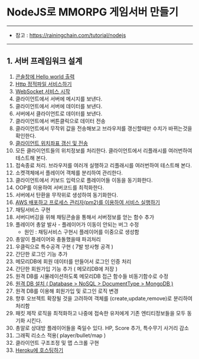 # NodeJS로 MMORPG 게임서버 만들기
---

- 참고 : https://rainingchain.com/tutorial/nodejs

---

## 1. 서버 프레임워크 설계
001. [콘솔창에 Hello world 출력](./001.md)
002. [Http 정적파일 서비스하기](./002.md)
003. [WebSocket 서비스 시작](./003.md)
004. 클라이언트에서 서버에 메시지를 보낸다.
005. 클라이언트에서 서버에 데이터를 보낸다.
006. 서버에서 클라이언트로 데이터를 보낸다.
007. 클라이언트에서 버튼클릭으로 데이터 전송
008. 클라이언트에서 무작위 값을 전송해보고 브라우저를 갱신할때만 수치가 바뀌는것을 확인한다.
009. [클라이언트 위치좌표 갱신 및 전송](./009.md)
010. 모든 클라이언트들의 위치정보를 처리한다. 클라이언트에서 리플래시를 여러번하여 테스트해 본다.
011. 접속종료 처리. 브라우저를 여러개 실행하고 리플래시를 여러번하여 테스트해 본다.
012. 소켓객체에서 플레이어 객체를 분리하여 관리한다.
013. 클라이언트에서 키보드 입력으로 플레이어들 이동을 동기화한다.
014. OOP를 이용하여 서버코드를 최적화한다.
015. 서버에서 탄환을 무작위로 생성하여 동기화한다.
016. [AWS 배포하고 프로세스 관리자(pm2)를 이용하여 서비스 실행하기](./016.md)
017. 채팅서비스 구현
018. 서버디버깅을 위해 채팅콘솔을 통해서 서버정보를 얻는 함수 추가
019. 플레이어 총알 발사
    - 플레이어가 이동이 안되는 버그 수정
        - 원인 : 채팅서비스 구현시 플레이어를 이중으로 생성함
020. 총알이 플레이어와 충돌했을때 파괴처리
021. 우클릭으로 특수공격 구현 ( 7발 방사형 공격 )
022. 간단한 로그인 기능 추가
023. 메모리DB에 회원 데이터를 만들어서 로그인 인증 처리
024. 간단한 회원가입 기능 추가 ( 메모리DB에 저장 )
025. 원격 DB를 시뮬레이션하도록 메모리DB 접근 함수들 비동기함수로 수정
026. [원격 DB 설치 ( Database > NoSQL > DocumentType > MongoDB )](./026.md)
027. 원격 DB를 이용해 회원가입 및 로그인 로직 변경
028. 향후 오브젝트 확장될 것을 고려하여 객체를 (create,update,remove)로 분리하여 처리함
029. 패킷 제작 로직을 최적화하고 나중에 접속한 유저에게 기존 엔티티정보들을 모두 동기화 시킨다.
030. 총알로 상대방 플레이어들을 죽일수 있다. HP, Score 추가, 특수무기 사거리 감소
031. 그래픽 리소스 적용( player/bullet/map )
032. 클라이언트 구조조정 및 맵 스크롤 구현
033. [Heroku에 호스팅하기](./033.md)
